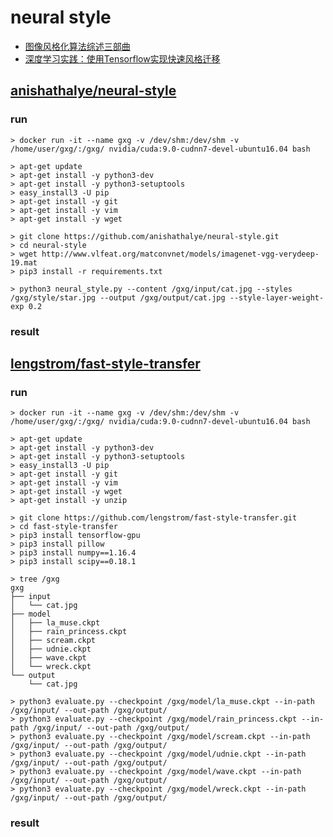 # neural style

- [图像风格化算法综述三部曲](https://zhuanlan.zhihu.com/c_185430820)
- [深度学习实践：使用Tensorflow实现快速风格迁移](https://zhuanlan.zhihu.com/p/24383274)

## [anishathalye/neural-style](https://github.com/anishathalye/neural-style)

### run

```
> docker run -it --name gxg -v /dev/shm:/dev/shm -v /home/user/gxg/:/gxg/ nvidia/cuda:9.0-cudnn7-devel-ubuntu16.04 bash

> apt-get update
> apt-get install -y python3-dev
> apt-get install -y python3-setuptools
> easy_install3 -U pip
> apt-get install -y git
> apt-get install -y vim
> apt-get install -y wget

> git clone https://github.com/anishathalye/neural-style.git
> cd neural-style
> wget http://www.vlfeat.org/matconvnet/models/imagenet-vgg-verydeep-19.mat
> pip3 install -r requirements.txt

> python3 neural_style.py --content /gxg/input/cat.jpg --styles /gxg/style/star.jpg --output /gxg/output/cat.jpg --style-layer-weight-exp 0.2
```

### result

## [lengstrom/fast-style-transfer](https://github.com/lengstrom/fast-style-transfer)

### run

```
> docker run -it --name gxg -v /dev/shm:/dev/shm -v /home/user/gxg/:/gxg/ nvidia/cuda:9.0-cudnn7-devel-ubuntu16.04 bash

> apt-get update
> apt-get install -y python3-dev
> apt-get install -y python3-setuptools
> easy_install3 -U pip
> apt-get install -y git
> apt-get install -y vim
> apt-get install -y wget
> apt-get install -y unzip

> git clone https://github.com/lengstrom/fast-style-transfer.git
> cd fast-style-transfer
> pip3 install tensorflow-gpu
> pip3 install pillow
> pip3 install numpy==1.16.4
> pip3 install scipy==0.18.1

> tree /gxg
gxg
├── input
│   └── cat.jpg
├── model
│   ├── la_muse.ckpt
│   ├── rain_princess.ckpt
│   ├── scream.ckpt
│   ├── udnie.ckpt
│   ├── wave.ckpt
│   └── wreck.ckpt
└── output
    └── cat.jpg

> python3 evaluate.py --checkpoint /gxg/model/la_muse.ckpt --in-path /gxg/input/ --out-path /gxg/output/
> python3 evaluate.py --checkpoint /gxg/model/rain_princess.ckpt --in-path /gxg/input/ --out-path /gxg/output/
> python3 evaluate.py --checkpoint /gxg/model/scream.ckpt --in-path /gxg/input/ --out-path /gxg/output/
> python3 evaluate.py --checkpoint /gxg/model/udnie.ckpt --in-path /gxg/input/ --out-path /gxg/output/
> python3 evaluate.py --checkpoint /gxg/model/wave.ckpt --in-path /gxg/input/ --out-path /gxg/output/
> python3 evaluate.py --checkpoint /gxg/model/wreck.ckpt --in-path /gxg/input/ --out-path /gxg/output/
```

### result